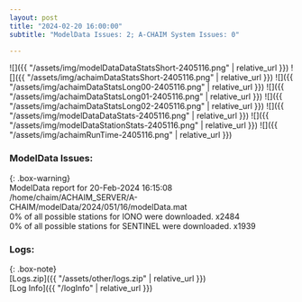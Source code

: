 ```yaml
---
layout: post
title: "2024-02-20 16:00:00"
subtitle: "ModelData Issues: 2; A-CHAIM System Issues: 0"

---
```


![]({{ "/assets/img/modelDataDataStatsShort-2405116.png" | relative_url }})
![]({{ "/assets/img/achaimDataStatsShort-2405116.png" | relative_url }})
![]({{ "/assets/img/achaimDataStatsLong00-2405116.png" | relative_url }})
![]({{ "/assets/img/achaimDataStatsLong01-2405116.png" | relative_url }})
![]({{ "/assets/img/achaimDataStatsLong02-2405116.png" | relative_url }})
![]({{ "/assets/img/modelDataDataStats-2405116.png" | relative_url }})
![]({{ "/assets/img/modelDataStationStats-2405116.png" | relative_url }})
![]({{ "/assets/img/achaimRunTime-2405116.png" | relative_url }})


### ModelData Issues:  
  
{: .box-warning}  
 ModelData report for 20-Feb-2024 16:15:08   
 /home/chaim/ACHAIM_SERVER/A-CHAIM/modelData/2024/051/16/modelData.mat   
 0% of all possible stations for IONO were downloaded. x2484   
 0% of all possible stations for SENTINEL were downloaded. x1939   
  


### Logs:  
  
{: .box-note}  
[Logs.zip]({{ "/assets/other/logs.zip" | relative_url }})  
[Log Info]({{ "/logInfo" | relative_url }})  
